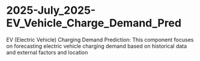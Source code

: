 # 2025-July_2025-EV_Vehicle_Charge_Demand_Pred
EV (Electric Vehicle) Charging Demand Prediction: This component focuses on forecasting electric vehicle charging demand based on historical data and external factors and location
